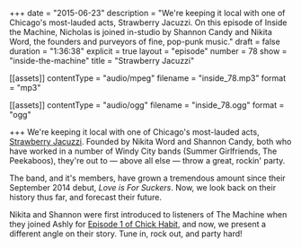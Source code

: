 +++
date = "2015-06-23"
description = "We're keeping it local with one of Chicago's most-lauded acts, Strawberry Jacuzzi. On this episode of Inside the Machine, Nicholas is joined in-studio by Shannon Candy and Nikita Word, the founders and purveyors of fine, pop-punk music."
draft = false
duration = "1:36:38"
explicit = true
layout = "episode"
number = 78
show = "inside-the-machine"
title = "Strawberry Jacuzzi"

[[assets]]
  contentType = "audio/mpeg"
  filename = "inside_78.mp3"
  format = "mp3"

[[assets]]
  contentType = "audio/ogg"
  filename = "inside_78.ogg"
  format = "ogg"

+++
We're keeping it local with one of Chicago's most-lauded acts, [Strawberry Jacuzzi](https://www.facebook.com/StrawberryJacuzziBand). Founded by Nikita Word and Shannon Candy, both who have worked in a number of Windy City bands (Summer Girlfriends, The Peekaboos), they're out to &mdash; above all else &mdash; throw a great, rockin' party.

The band, and it's members, have grown a tremendous amount since their September 2014 debut, *Love is For Suckers*. Now, we look back on their history thus far, and forecast their future.

Nikita and Shannon were first introduced to listeners of The Machine when they joined Ashly for [Episode 1 of Chick Habit](/programs/chick-habit/1), and now, we present a different angle on their story. Tune in, rock out, and party hard!